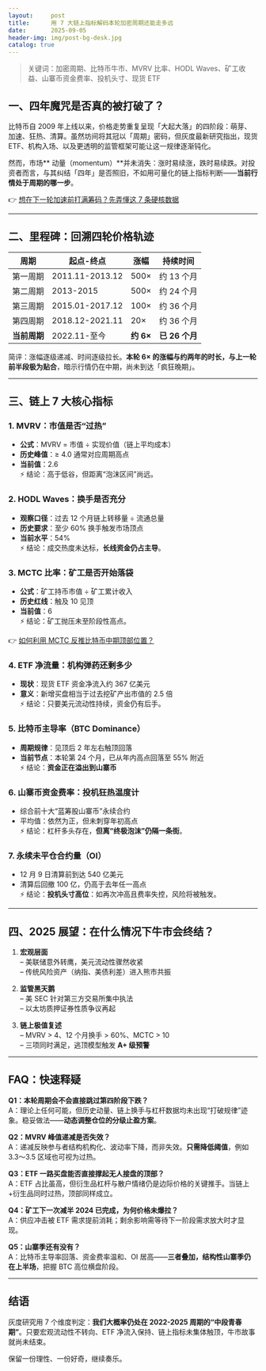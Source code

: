 ```yaml
---
layout:     post
title:      用 7 大链上指标解码本轮加密周期还能走多远
date:       2025-09-05
header-img: img/post-bg-desk.jpg
catalog: true
---
```


> 关键词：加密周期、比特币牛市、MVRV 比率、HODL Waves、矿工收益、山寨币资金费率、投机头寸、现货 ETF

## 一、四年魔咒是否真的被打破了？

比特币自 2009 年上线以来，价格走势重复呈现「大起大落」的四阶段：萌芽、加速、狂热、清算。虽然坊间将其冠以「周期」密码，但灰度最新研究指出，现货 ETF、机构入场、以及更透明的监管框架可能让这一规律逐渐钝化。

然而，市场**
动量（momentum）**并未消失：涨时易续涨，跌时易续跌。对投资者而言，与其纠结「四年」是否照旧，不如用可量化的链上指标判断——**当前行情处于周期的哪一步**。

👉 [想在下一轮加速前打满筹码？先弄懂这 7 条硬核数据](https://okxdog.com/)

---

## 二、里程碑：回溯四轮价格轨迹

| 周期 | 起点-终点 | 涨幅 | 持续时间 |
|------|-----------|------|----------|
| 第一周期 | 2011.11-2013.12 | 500× | 约 13 个月 |
| 第二周期 | 2013-2015 | 500× | 约 24 个月 |
| 第三周期 | 2015.01-2017.12 | 100× | 约 36 个月 |
| 第四周期 | 2018.12-2021.11 | 20× | 约 36 个月 |
| **当前周期** | 2022.11-至今 | **约 6×** | **已 26 个月** |

简评：涨幅逐级递减、时间逐级拉长。**本轮 6× 的涨幅与约两年的时长，与上一轮前半段极为贴合**，暗示行情仍在中期，尚未到达「疯狂晚期」。

---

## 三、链上 7 大核心指标

### 1. MVRV：市值是否“过热”
- **公式**：MVRV = 市值 ÷ 实现价值（链上平均成本）
- **历史峰值**：≥ 4.0 通常对应周期高点  
- **当前值**：2.6  
⚡ 结论：高于低谷，但距离“泡沫区间”尚远。

### 2. HODL Waves：换手是否充分
- **观察口径**：过去 12 个月链上转移量 ÷ 流通总量  
- **历史要求**：至少 60% 换手触发市场顶点  
- **当前水平**：54%  
⚡ 结论：成交热度未达标，**长线资金仍占主导**。

### 3. MCTC 比率：矿工是否开始落袋
- **公式**：矿工持币市值 ÷ 矿工累计收入  
- **历史红线**：触及 10 见顶  
- **当前值**：6  
⚡ 结论：矿工抛压未至阶段性高点。

👉 [如何利用 MCTC 反推比特币中期顶部位置？](https://okxdog.com/)

### 4. ETF 净流量：机构弹药还剩多少
- **现状**：现货 ETF 资金净流入约 367 亿美元  
- **意义**：新增买盘相当于过去挖矿产出市值的 2.5 倍  
⚡ 结论：只要美元流动性持续，资金仍有后手。

### 5. 比特币主导率（BTC Dominance）
- **周期规律**：见顶后 2 年左右触顶回落  
- **当前节点**：本轮第 24 个月，已从年内高点回落至 55% 附近  
⚡ 结论：**资金正在溢出到山寨币**

### 6. 山寨币资金费率：投机狂热温度计
- 综合前十大“蓝筹股山寨币”永续合约  
- 平均值：依然为正，但未刺穿年初高点  
⚡ 结论：杠杆多头存在，**但离“终极泡沫”仍隔一条街**。

### 7. 永续未平仓合约量（OI）
- 12 月 9 日清算前到达 540 亿美元  
- 清算后回撤 100 亿，仍高于去年任一高点  
⚡ 结论：**投机头寸高位**：如再次冲高且费率失控，风险将被触发。

---

## 四、2025 展望：在什么情况下牛市会终结？

1. **宏观层面**  
   – 美联储意外转鹰，美元流动性骤然收紧  
   – 传统风险资产（纳指、美债利差）进入熊市共振

2. **监管黑天鹅**  
   – 美 SEC 针对第三方交易所集中执法  
   – 以太坊质押证券性质争议再起

3. **链上极值复述**  
   – MVRV > 4、12 个月换手 > 60%、MCTC > 10  
   – 三项同时满足，逃顶模型触发 **A+ 级预警**

---

## FAQ：快速释疑

**Q1：本轮周期会不会直接跳过第四阶段下跌？**  
A：理论上任何可能，但历史动量、链上换手与杠杆数据均未出现“打破规律”迹象。稳妥做法——**动态调整仓位的分级止盈方案**。

**Q2：MVRV 峰值递减是否失效？**  
A：递减反映参与者结构机构化、波动率下降，而非失效。**只需降低阈值**，例如 3.3～3.5 区域也可视为过热。

**Q3：ETF 一路买盘能否直接撑起无人接盘的顶部？**  
A：ETF 占比虽高，但衍生品杠杆与散户情绪仍是边际价格的关键推手。当链上+衍生品同时过热，顶部同样成立。

**Q4：矿工下一次减半 2024 已完成，为何价格未爆拉？**  
A：供应冲击被 ETF 需求提前消耗；剩余影响需等待下一阶段需求放大时才显现。

**Q5：山寨季还有没有？**  
A：比特币主导率回落、资金费率温和、OI 居高——**三者叠加，结构性山寨季仍在上半场**，把握 BTC 高位横盘阶段。

---

## 结语

灰度研究用 7 个维度判定：**我们大概率仍处在 2022-2025 周期的“中段青春期”**。只要宏观流动性不转向、ETF 净流入保持、链上指标未集体触顶，牛市故事就尚未结束。

保留一份理性、一份好奇，继续奏乐。